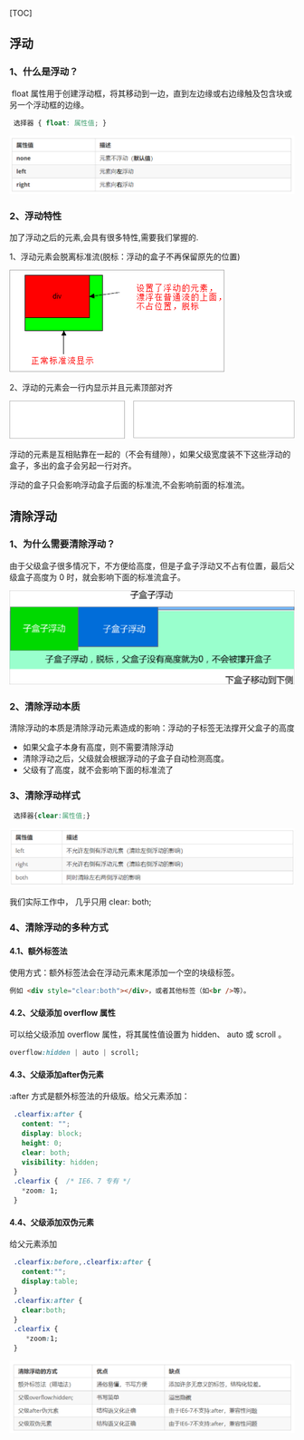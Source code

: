 [TOC]

## 浮动

### 1、什么是浮动？

​		float 属性用于创建浮动框，将其移动到一边，直到左边缘或右边缘触及包含块或另一个浮动框的边缘。

```css
 选择器 { float: 属性值; }
```

![1571543209934](images\1571543209934.png)

### 2、浮动特性

加了浮动之后的元素,会具有很多特性,需要我们掌握的.

1、浮动元素会脱离标准流(脱标：浮动的盒子不再保留原先的位置)

![1571544664994](images\1571544664994.png)

2、浮动的元素会一行内显示并且元素顶部对齐

![1571544725757](images\1571544725757.png) 

浮动的元素是互相贴靠在一起的（不会有缝隙），如果父级宽度装不下这些浮动的盒子，多出的盒子会另起一行对齐。

浮动的盒子只会影响浮动盒子后面的标准流,不会影响前面的标准流。

## 清除浮动

### 1、为什么需要清除浮动？

由于父级盒子很多情况下，不方便给高度，但是子盒子浮动又不占有位置，最后父级盒子高度为 0 时，就会影响下面的标准流盒子。

![1571555883628](images\1571555883628.png)

### 2、清除浮动本质

清除浮动的本质是清除浮动元素造成的影响：浮动的子标签无法撑开父盒子的高度

- 如果父盒子本身有高度，则不需要清除浮动
- 清除浮动之后，父级就会根据浮动的子盒子自动检测高度。
- 父级有了高度，就不会影响下面的标准流了

### 3、清除浮动样式

```css
 选择器{clear:属性值;} 
```

![1571555980419](images\1571555980419.png)

我们实际工作中， 几乎只用 clear: both;

### 4、清除浮动的多种方式

#### 4.1、额外标签法

使用方式：额外标签法会在浮动元素末尾添加一个空的块级标签。

```html
例如 <div style="clear:both"></div>，或者其他标签（如<br />等）。
```

#### 4.2、父级添加 overflow 属性

可以给父级添加 overflow 属性，将其属性值设置为 hidden、 auto 或 scroll 。

```css
overflow:hidden | auto | scroll;
```

#### 4.3、父级添加after伪元素

:after 方式是额外标签法的升级版。给父元素添加：

```css
 .clearfix:after {  
   content: ""; 
   display: block; 
   height: 0; 
   clear: both; 
   visibility: hidden;  
 } 
 .clearfix {  /* IE6、7 专有 */ 
   *zoom: 1;
 }   
```

#### 4.4、父级添加双伪元素

给父元素添加

```css
 .clearfix:before,.clearfix:after {
   content:"";
   display:table; 
 }
 .clearfix:after {
   clear:both;
 }
 .clearfix {
    *zoom:1;
 }   
```

![1571556500074](images\1571556500074.png)
